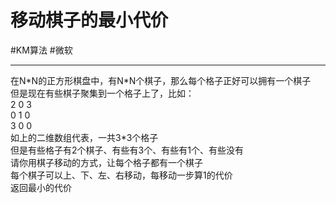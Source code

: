 # 移动棋子的最小代价
#KM算法
#微软

---


在N\*N的正方形棋盘中，有N\*N个棋子，那么每个格子正好可以拥有一个棋子  
但是现在有些棋子聚集到一个格子上了，比如：  
2 0 3  
0 1 0  
3 0 0  
如上的二维数组代表，一共3\*3个格子  
但是有些格子有2个棋子、有些有3个、有些有1个、有些没有  
请你用棋子移动的方式，让每个格子都有一个棋子  
每个棋子可以上、下、左、右移动，每移动一步算1的代价  
返回最小的代价